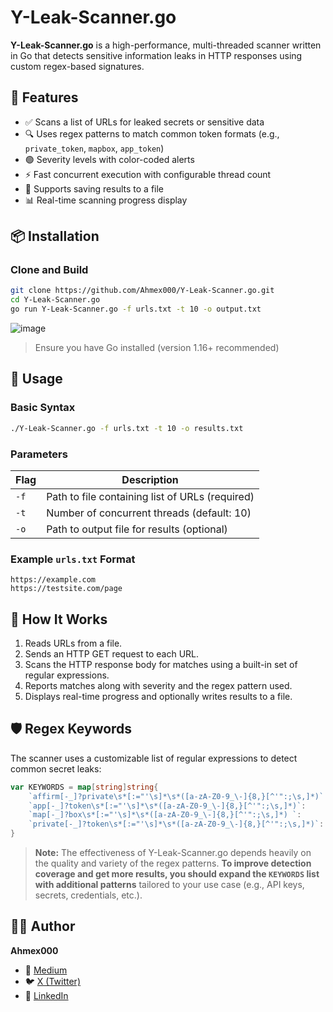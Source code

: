# Y-Leak-Scanner.go

**Y-Leak-Scanner.go** is a high-performance, multi-threaded scanner written in Go that detects sensitive information leaks in HTTP responses using custom regex-based signatures.

## 🚀 Features

* ✅ Scans a list of URLs for leaked secrets or sensitive data
* 🔍 Uses regex patterns to match common token formats (e.g., `private_token`, `mapbox`, `app_token`)
* 🟢 Severity levels with color-coded alerts
* ⚡ Fast concurrent execution with configurable thread count
* 💾 Supports saving results to a file
* 📊 Real-time scanning progress display

## 📦 Installation

### Clone and Build

```bash
git clone https://github.com/Ahmex000/Y-Leak-Scanner.go.git
cd Y-Leak-Scanner.go
go run Y-Leak-Scanner.go -f urls.txt -t 10 -o output.txt
```

![image](https://github.com/user-attachments/assets/f706d850-6ccd-4495-b060-a3ee1af47390)

> Ensure you have Go installed (version 1.16+ recommended)

## 🧪 Usage

### Basic Syntax

```bash
./Y-Leak-Scanner.go -f urls.txt -t 10 -o results.txt
```

### Parameters

| Flag | Description                                     |
| ---- | ----------------------------------------------- |
| `-f` | Path to file containing list of URLs (required) |
| `-t` | Number of concurrent threads (default: 10)      |
| `-o` | Path to output file for results (optional)      |

### Example `urls.txt` Format

```
https://example.com
https://testsite.com/page
```

## 🧠 How It Works

1. Reads URLs from a file.
2. Sends an HTTP GET request to each URL.
3. Scans the HTTP response body for matches using a built-in set of regular expressions.
4. Reports matches along with severity and the regex pattern used.
5. Displays real-time progress and optionally writes results to a file.

## 🛡️ Regex Keywords

The scanner uses a customizable list of regular expressions to detect common secret leaks:

```go
var KEYWORDS = map[string]string{
    `affirm[-_]?private\s*[:="'\s]*\s*([a-zA-Z0-9_\-]{8,}[^'":;\s,]*)`: "High",
    `app[-_]?token\s*[:="'\s]*\s*([a-zA-Z0-9_\-]{8,}[^'":;\s,]*)`:      "High",
    `map[-_]?box\s*[:="'\s]*\s*([a-zA-Z0-9_\-]{8,}[^'":;\s,]*) `:       "High",
    `private[-_]?token\s*[:="'\s]*\s*([a-zA-Z0-9_\-]{8,}[^'":;\s,]*)`:  "High",
}
```

> **Note:** The effectiveness of Y-Leak-Scanner.go depends heavily on the quality and variety of the regex patterns. **To improve detection coverage and get more results, you should expand the `KEYWORDS` list with additional patterns** tailored to your use case (e.g., API keys, secrets, credentials, etc.).

## 🧑‍💻 Author

**Ahmex000**

* 📖 [Medium](https://medium.com/@Ahmex000)
* 🐦 [X (Twitter)](https://x.com/Ahmex000)
* 💼 [LinkedIn](https://linkedin.com/in/Ahmex000)

